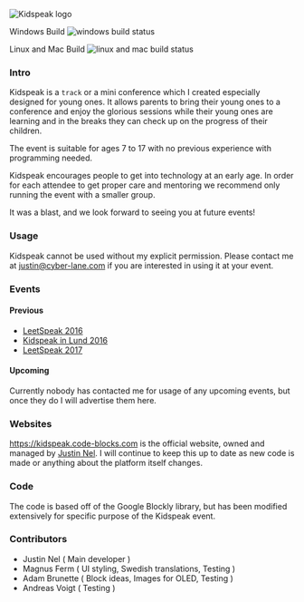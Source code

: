 ![Kidspeak logo](https://leetspeak.se/2016/images/kidspeak/logo.png)

Windows Build
![windows build status](https://ci.appveyor.com/api/projects/status/github/Cyberlane/Kidspeak?branch=master&svg=true)

Linux and Mac Build
![linux and mac build status](https://travis-ci.org/Cyberlane/Kidspeak.svg?branch=master)

### Intro

Kidspeak is a `track` or a mini conference which I created especially designed for young ones. It allows parents to bring their young ones to a conference and enjoy the glorious sessions while their young ones are learning and in the breaks they can check up on the progress of their children.

The event is suitable for ages 7 to 17 with no previous experience with programming needed.

Kidspeak encourages people to get into technology at an early age. In order for each attendee to get proper care and mentoring we recommend only running the event with a smaller group.

It was a blast, and we look forward to seeing you at future events!

### Usage

Kidspeak cannot be used without my explicit permission. Please contact me at justin@cyber-lane.com if you are interested in using it at your event.

### Events

#### Previous

* [LeetSpeak 2016](https://leetspeak/2016)
* [Kidspeak in Lund 2016](https://kidspeak.se)
* [LeetSpeak 2017](https://leetspeak/2017)

#### Upcoming

Currently nobody has contacted me for usage of any upcoming events, but once they do I will advertise them here.

### Websites

https://kidspeak.code-blocks.com is the official website, owned and managed by [Justin Nel](https://cyber-lane.com). I will continue to keep this up to date as new code is made or anything about the platform itself changes.

### Code

The code is based off of the Google Blockly library, but has been modified extensively for specific purpose of the Kidspeak event.

### Contributors

- Justin Nel ( Main developer )
- Magnus Ferm ( UI styling, Swedish translations, Testing )
- Adam Brunette ( Block ideas, Images for OLED, Testing )
- Andreas Voigt ( Testing )
